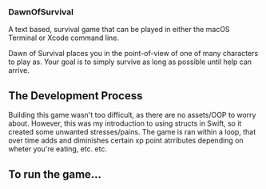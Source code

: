 ### DawnOfSurvival

A text based, survival game that can be played in either the macOS Terminal or Xcode command line. 

Dawn of Survival places you in the point-of-view of one of many characters to play as. Your goal is to simply survive as long as possible until help can arrive. 

## The Development Process

Building this game wasn't too difficult, as there are no assets/OOP to worry about. However, this was my introduction to using  structs in Swift,
so it created some unwanted stresses/pains. The game is ran within a loop, that over time adds and diminishes certain xp point atrributes depending on wheter
you're eating, etc. etc.

## To run the game...



